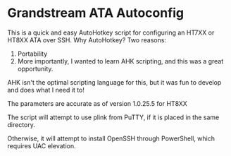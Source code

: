 # Grandstream ATA Autoconfig
This is a quick and easy AutoHotkey script for configuring an HT7XX or HT8XX ATA over SSH. Why AutoHotkey? Two reasons:

1. Portability
2. More importantly, I wanted to learn AHK scripting, and this was a great opportunity.

AHK isn't the optimal scripting language for this, but it was fun to develop and does what I need it to!

The parameters are accurate as of version 1.0.25.5 for HT8XX

The script will attempt to use plink from PuTTY, if it is placed in the same directory.

Otherwise, it will attempt to install OpenSSH through PowerShell, which requires UAC elevation.

